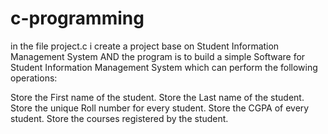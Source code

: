 # c-programming

in the file project.c 
i create a project base on Student Information Management System
AND
the program is to build a simple Software for Student Information Management System which can perform the following operations:

Store the First name of the student.
Store the Last name of the student.
Store the unique Roll number for every student.
Store the CGPA of every student.
Store the courses registered by the student.
